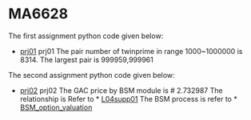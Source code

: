 # MA6628
The first assignment python code given below:
* [prj01](https://github.com/yumengsun3/MA6628/blob/master/prj01) prj01
The pair number of twinprime in range 1000~1000000 is 8314.
The largest pair is 999959,999961

The second assignment python code given below:
* [prj02](https://github.com/yumengsun3/MA6628/blob/master/prj02.ipynb) prj02
The GAC price by BSM module is # 2.732987
The relationship is Refer to * [L04supp01](https://github.com/songqsh/MA6628v02/blob/master/pdf/L04supp01.pdf) 
The BSM process is refer to * [BSM_option_valuation](https://github.com/songqsh/MA6628v02/blob/master/BSM_option_valuation.py)
